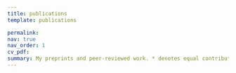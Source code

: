 ```yaml
---
title: publications 
template: publications

permalink:
nav: true
nav_order: 1
cv_pdf: 
summary: My preprints and peer-reviewed work. * denotes equal contribution.
---
```

